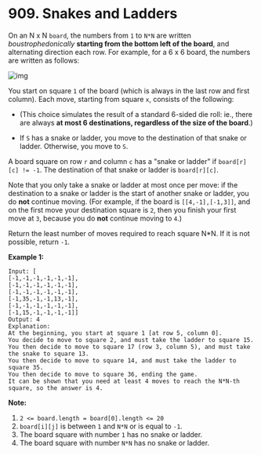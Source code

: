 # 909. Snakes and Ladders

On an N x N `board`, the numbers from `1` to `N*N` are written *boustrophedonically* **starting from the bottom left of the board**, and alternating direction each row. For example, for a 6 x 6 board, the numbers are written as follows:

![img](https://assets.leetcode.com/uploads/2018/09/23/snakes.png)

You start on square `1` of the board (which is always in the last row and first column). Each move, starting from square `x`, consists of the following:

  - (This choice simulates the result of a standard 6-sided die roll: ie., there are always **at most 6 destinations, regardless of the size of the board**.)

- If `S` has a snake or ladder, you move to the destination of that snake or ladder. Otherwise, you move to `S`.

A board square on row `r` and column `c` has a "snake or ladder" if `board[r][c] != -1`. The destination of that snake or ladder is `board[r][c]`.

Note that you only take a snake or ladder at most once per move: if the destination to a snake or ladder is the start of another snake or ladder, you do **not** continue moving. (For example, if the board is `[[4,-1],[-1,3]]`, and on the first move your destination square is `2`, then you finish your first move at `3`, because you do **not** continue moving to `4`.)

Return the least number of moves required to reach square N*N. If it is not possible, return `-1`.

**Example 1:**

```
Input: [
[-1,-1,-1,-1,-1,-1],
[-1,-1,-1,-1,-1,-1],
[-1,-1,-1,-1,-1,-1],
[-1,35,-1,-1,13,-1],
[-1,-1,-1,-1,-1,-1],
[-1,15,-1,-1,-1,-1]]
Output: 4
Explanation: 
At the beginning, you start at square 1 [at row 5, column 0].
You decide to move to square 2, and must take the ladder to square 15.
You then decide to move to square 17 (row 3, column 5), and must take the snake to square 13.
You then decide to move to square 14, and must take the ladder to square 35.
You then decide to move to square 36, ending the game.
It can be shown that you need at least 4 moves to reach the N*N-th square, so the answer is 4.
```

**Note:**

1. `2 <= board.length = board[0].length <= 20`
2. `board[i][j]` is between `1` and `N*N` or is equal to `-1`.
3. The board square with number `1` has no snake or ladder.
4. The board square with number `N*N` has no snake or ladder.